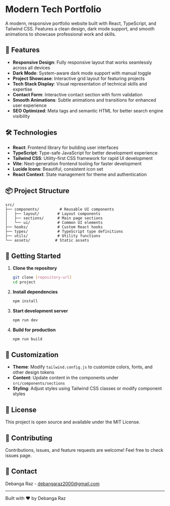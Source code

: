 # Modern Tech Portfolio

A modern, responsive portfolio website built with React, TypeScript, and Tailwind CSS. Features a clean design, dark mode support, and smooth animations to showcase professional work and skills.

## 🚀 Features

- **Responsive Design**: Fully responsive layout that works seamlessly across all devices
- **Dark Mode**: System-aware dark mode support with manual toggle
- **Project Showcase**: Interactive grid layout for featuring projects
- **Tech Stack Display**: Visual representation of technical skills and expertise
- **Contact Form**: Interactive contact section with form validation
- **Smooth Animations**: Subtle animations and transitions for enhanced user experience
- **SEO Optimized**: Meta tags and semantic HTML for better search engine visibility

## 🛠️ Technologies

- **React**: Frontend library for building user interfaces
- **TypeScript**: Type-safe JavaScript for better development experience
- **Tailwind CSS**: Utility-first CSS framework for rapid UI development
- **Vite**: Next-generation frontend tooling for faster development
- **Lucide Icons**: Beautiful, consistent icon set
- **React Context**: State management for theme and authentication

## 📦 Project Structure

```
src/
├── components/         # Reusable UI components
│   ├── layout/        # Layout components
│   ├── sections/      # Main page sections
│   └── ui/            # Common UI elements
├── hooks/             # Custom React hooks
├── types/             # TypeScript type definitions
├── utils/             # Utility functions
└── assets/           # Static assets
```

## 🚀 Getting Started

1. **Clone the repository**
   ```bash
   git clone [repository-url]
   cd project
   ```

2. **Install dependencies**
   ```bash
   npm install
   ```

3. **Start development server**
   ```bash
   npm run dev
   ```

4. **Build for production**
   ```bash
   npm run build
   ```

## 🎨 Customization

- **Theme**: Modify `tailwind.config.js` to customize colors, fonts, and other design tokens
- **Content**: Update content in the components under `src/components/sections`
- **Styling**: Adjust styles using Tailwind CSS classes or modify component styles

## 📝 License

This project is open source and available under the MIT License.

## 🤝 Contributing

Contributions, issues, and feature requests are welcome! Feel free to check issues page.

## 📧 Contact

Debanga Raz - [debangaraz2000@gmail.com](mailto:debangaraz2000@gmail.com)

---

Built with ❤️ by Debanga Raz